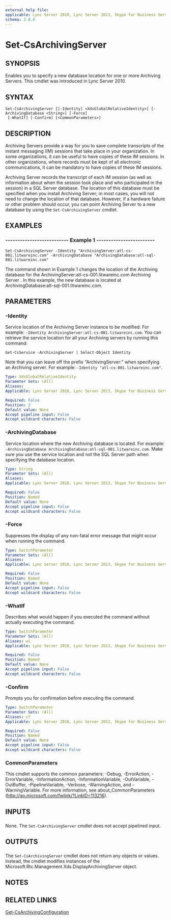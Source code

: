 ```yaml
---
external help file: 
applicable: Lync Server 2010, Lync Server 2013, Skype for Business Server 2015
schema: 2.0.0
---
```


# Set-CsArchivingServer

## SYNOPSIS
Enables you to specify a new database location for one or more Archiving Servers.
This cmdlet was introduced in Lync Server 2010.


## SYNTAX

```
Set-CsArchivingServer [[-Identity] <XdsGlobalRelativeIdentity>] [-ArchivingDatabase <String>] [-Force]
 [-WhatIf] [-Confirm] [<CommonParameters>]
```

## DESCRIPTION
Archiving Servers provide a way for you to save complete transcripts of the instant messaging (IM) sessions that take place in your organization.
In some organizations, it can be useful to have copies of these IM sessions.
In other organizations, where records must be kept of all electronic communications, it can be mandatory to have copies of these IM sessions.

Archiving Server records the transcript of each IM session (as well as information about when the session took place and who participated in the session) in a SQL Server database.
The location of this database must be specified when you install Archiving Server; in most cases, you will not need to change the location of that database.
However, if a hardware failure or other problem should occur, you can point Archiving Server to a new database by using the `Set-CsArchivingServer` cmdlet.


## EXAMPLES

### -------------------------- Example 1 ------------------------
```
Set-CsArchivingServer -Identity "ArchivingServer:atl-cs-001.litwareinc.com" -ArchivingDatabase "ArchivingDatabase:atl-sql-001.litwareinc.com"
```

The command shown in Example 1 changes the location of the Archiving database for the ArchivingServer:atl-cs-001.litwareinc.com Archiving Server .
In this example, the new database is located at ArchivingDatabase:atl-sql-001.litwareinc.com.


## PARAMETERS

### -Identity
Service location of the Archiving Server instance to be modified.
For example: `-Identity ArchivingServer:atl-cs-001.litwareinc.com`.
You can retrieve the service location for all your Archiving servers by running this command:

`Get-CsService -ArchivingServer | Select-Object Identity`

Note that you can leave off the prefix "ArchivingServer:" when specifying an Archiving server.
For example: `-Identity "atl-cs-001.litwareinc.com"`.

```yaml
Type: XdsGlobalRelativeIdentity
Parameter Sets: (All)
Aliases: 
Applicable: Lync Server 2010, Lync Server 2013, Skype for Business Server 2015

Required: False
Position: 2
Default value: None
Accept pipeline input: False
Accept wildcard characters: False
```

### -ArchivingDatabase
Service location where the new Archiving database is located.
For example: `-ArchivingDatabase ArchivingDatabase:atl-sql-001.litwareinc.com`.
Make sure you use the service location and not the SQL Server path when specifying the database location.

```yaml
Type: String
Parameter Sets: (All)
Aliases: 
Applicable: Lync Server 2010, Lync Server 2013, Skype for Business Server 2015

Required: False
Position: Named
Default value: None
Accept pipeline input: False
Accept wildcard characters: False
```

### -Force
Suppresses the display of any non-fatal error message that might occur when running the command.

```yaml
Type: SwitchParameter
Parameter Sets: (All)
Aliases: 
Applicable: Lync Server 2010, Lync Server 2013, Skype for Business Server 2015

Required: False
Position: Named
Default value: None
Accept pipeline input: False
Accept wildcard characters: False
```

### -WhatIf
Describes what would happen if you executed the command without actually executing the command.

```yaml
Type: SwitchParameter
Parameter Sets: (All)
Aliases: wi
Applicable: Lync Server 2010, Lync Server 2013, Skype for Business Server 2015

Required: False
Position: Named
Default value: None
Accept pipeline input: False
Accept wildcard characters: False
```

### -Confirm
Prompts you for confirmation before executing the command.

```yaml
Type: SwitchParameter
Parameter Sets: (All)
Aliases: cf
Applicable: Lync Server 2010, Lync Server 2013, Skype for Business Server 2015

Required: False
Position: Named
Default value: None
Accept pipeline input: False
Accept wildcard characters: False
```

### CommonParameters
This cmdlet supports the common parameters: -Debug, -ErrorAction, -ErrorVariable, -InformationAction, -InformationVariable, -OutVariable, -OutBuffer, -PipelineVariable, -Verbose, -WarningAction, and -WarningVariable. For more information, see about_CommonParameters (http://go.microsoft.com/fwlink/?LinkID=113216).

## INPUTS

###  
None.
The `Set-CsArchivingServer` cmdlet does not accept pipelined input.

## OUTPUTS

###  
The `Set-CsArchivingServer` cmdlet does not return any objects or values.
Instead, the cmdlet modifies instances of the Microsoft.Rtc.Management.Xds.DisplayArchivingServer object.

## NOTES

## RELATED LINKS

[Get-CsArchivingConfiguration]()
